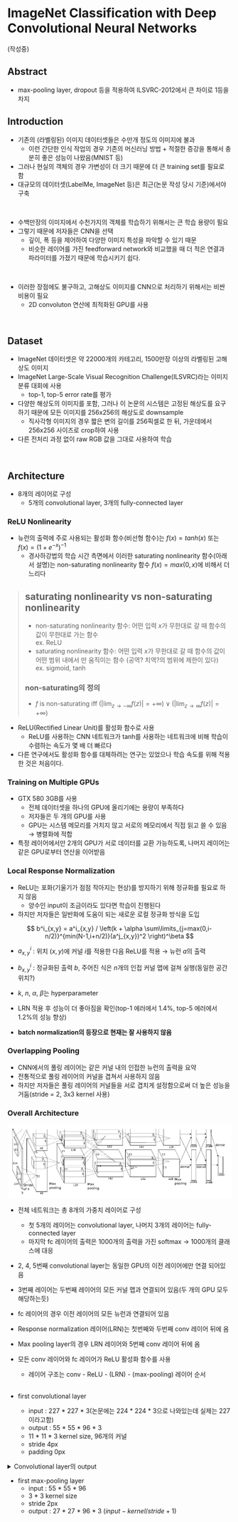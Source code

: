 # ImageNet Classification with Deep Convolutional Neural Networks

(작성중)
## Abstract
- max-pooling layer, dropout 등을 적용하여 ILSVRC-2012에서 큰 차이로 1등을 차지

## Introduction
- 기존의 (라벨링된) 이미지 데이터셋들은 수만개 정도의 이미지에 불과
  - 이런 간단한 인식 작업의 경우 기존의 머신러닝 방법 + 적절한 증강을 통해서 충분히 좋은 성능이 나왔음(MNIST 등)
- 그러나 현실의 객체의 경우 가변성이 더 크기 때문에 더 큰 training set를 필요로 함
- 대규모의 데이터셋(LabelMe, ImageNet 등)은 최근(논문 작성 당시 기준)에서야 구축

<br/>

- 수백만장의 이미지에서 수천가지의 객체를 학습하기 위해서는 큰 학습 용량이 필요
- 그렇기 때문에 저자들은 CNN을 선택
  - 깊이, 폭 등을 제어하여 다양한 이미지 특성을 파악할 수 있기 때문
  - 비슷한 레이어를 가진 feedforward network와 비교했을 때 더 적은 연결과 파라미터를 가졌기 때문에 학습시키기 쉽다.

<br/>

- 이러한 장점에도 불구하고, 고해상도 이미지를 CNN으로 처리하기 위해서는 비싼 비용이 필요
  - 2D convoluton 연산에 최적화된 GPU를 사용

<br/>

## Dataset

- ImageNet 데이터셋은 약 22000개의 카테고리, 1500만장 이상의 라벨링된 고해상도 이미지
- ImageNet Large-Scale Visual Recognition Challenge(ILSVRC)라는 이미지 분류 대회에 사용
  - top-1, top-5 error rate를 평가
- 다양한 해상도의 이미지를 포함, 그러나 이 논문의 시스템은 고정된 해상도를 요구하기 때문에 모든 이미지를 256x256의 해상도로 downsample
  - 직사각형 이미지의 경우 짧은 변의 길이를 256픽셀로 한 뒤, 가운데에서 256x256 사이즈로 crop하여 사용
- 다른 전처리 과정 없이 raw RGB 값을 그대로 사용하여 학습

<br />

## Architecture
- 8개의 레이어로 구성
  - 5개의 convolutional layer, 3개의 fully-connected layer

### ReLU Nonlinearity
- 뉴런의 출력에 주로 사용되는 활성화 함수(비선형 함수)는 $f(x) = tanh(x)$ 또는 $f(x) = (1 + e^{-x})^{-1}$
  - 경사하강법의 학습 시간 측면에서 이러한 saturating nonlinearity 함수(아래서 설명)는 non-saturating nonlinearity 함수 $f(x) = max(0,x)$에 비해서 더 느리다

> ## saturating nonlinearity vs non-saturating nonlinearity <br/>
> - non-saturating nonlinearity 함수: 어떤 입력 $x$가 무한대로 갈 때 함수의 값이 무한대로 가는 함수 <br/>
> ex. ReLU 
> - saturating nonlinearity 함수: 어떤 입력 $x$가 무한대로 갈 때 함수의 값이 어떤 범위 내에서 만 움직이는 함수 (공역? 치역?의 범위에 제한이 있다) <br/>
> ex. sigmoid, tanh
>
> ### non-saturating의 정의 
> - $f$ is non-saturating iff $(|\lim_{z \rightarrow -\infty}f(z)| = +\infty) \lor (|\lim_{z \rightarrow \infty}f(z)|= +\infty)$ <br/>

- ReLU(Rectified Linear Unit)를 활성화 함수로 사용
  - ReLU를 사용하는 CNN 네트워크가 tanh를 사용하는 네트워크에 비해 학습이 수렴하는 속도가 몇 배 더 빠르다
- 다른 연구에서도 활성화 함수를 대체하려는 연구는 있었으나 학습 속도를 위해 적용한 것은 처음이다.

### Training on Multiple GPUs
- GTX 580 3GB를 사용
  - 전체 데이터셋을 하나의 GPU에 올리기에는 용량이 부족하다
  - 저자들은 두 개의 GPU를 사용
  - GPU는 시스템 메모리를 거치지 않고 서로의 메모리에서 직접 읽고 쓸 수 있음 &rarr; 병렬화에 적합
- 특정 레이어에서만 2개의 GPU가 서로 데이터를 교환 가능하도록, 나머지 레이어는 같은 GPU로부터 연산을 이어받음

### Local Response Normalization
- ReLU는 포화(기울기가 점점 작아지는 현상)를 방지하기 위해 정규화를 필요로 하지 않음
  - 양수인 input이 조금이라도 있다면 학습이 진행된다
- 하지만 저자들은 일반화에 도움이 되는 새로운 로컬 정규화 방식을 도입

$$ b^i_{x,y}  = a^i_{x,y} / \left(k + \alpha \sum\limits_{j=max(0,i-n/2)}^{min(N-1,i+n/2)}(a^j_{x,y})^2 \right)^\beta $$

- $a^i_{x,y}$ : 위치 $(x,y)$에 커널 $i$를 적용한 다음 ReLU를 적용 &rarr; 뉴런 $a$의 출력
- $b^i_{x,y}$ : 정규화된 출력 $b$, 주어진 식은 $n$개의 인접 커널 맵에 걸쳐 실행(동일한 공간 위치?)
- $k$, $n$, $\alpha$, $\beta$는 hyperparameter
- LRN 적용 후 성능이 더 좋아짐을 확인(top-1 에러에서 1.4%, top-5 에러에서 1.2%의 성능 향상)

- **batch normalization의 등장으로 현재는 잘 사용하지 않음**

### Overlapping Pooling

- CNN에서의 풀링 레이어는 같은 커널 내의 인접한 뉴런의 출력을 요약
- 전통적으로 풀링 레이어의 커널을 겹쳐서 사용하지 않음
- 하지만 저자들은 풀링 레이어의 커널들을 서로 겹치게 설정함으로써 더 높은 성능을 거둠(stride = 2, 3x3 kernel 사용)

### Overall Architecture
![img](./img/alexnet_architecture.PNG)
- 전체 네트워크는 총 8개의 가중치 레이어로 구성
  - 첫 5개의 레이어는 convolutional layer, 나머지 3개의 레이어는 fully-connected layer
  - 마지막 fc 레이어의 출력은 1000개의 출력을 가진 softmax &rarr; 1000개의 클래스에 대응
- 2, 4, 5번째 convolutional layer는 동일한 GPU의 이전 레이어에만 연결 되어있음
- 3번째 레이어는 두번째 레이어의 모든 커널 맵과 연결되어 있음(두 개의 GPU 모두 해당하는듯)
- fc 레이어의 경우 이전 레이어의 모든 뉴런과 연결되어 있음
- Response normalization 레이어(LRN)는 첫번째와 두번째 conv 레이어 뒤에 옴
- Max pooling layer의 경우 LRN 레이어와 5번째 conv 레이어 뒤에 옴
- 모든 conv 레이어와 fc 레이어가 ReLU 활성화 함수를 사용
  - 레이어 구조는 conv - ReLU - (LRN) - (max-pooling) 레이어 순서<br/><br/>

- first convolutional layer
  - input : 227 * 227 * 3(논문에는 224 * 224 * 3으로 나와있는데 실제는 227이라고함)
  - output : 55 * 55 * 96 * 3
  - 11 * 11 * 3 kernel size, 96개의 커널
  - stride 4px
  - padding 0px
  
<details>
  <summary>Convolutional layer의 output</summary>

  - 입력 데이터: $W_1 \times H_1 \times D_1$ ($W_1$: 가로, $H_1$: 세로, $D_1$: 채널의 수)
  - 필터(커널)의 수: $K$
  - 필터의 크기(가로=세로): $F$
  - 스트라이드: $S$
  - 패딩: $P$
  <br/><br/>
  - 출력
    - $W_2 = (W_1 - F + 2P)/S+1$
    - $H_2 = (H_1 - F + 2P)/S+1$
    - $D_2 = K$
  - 가중치의 수: $[F_2 \times D_1 + D_1] \times K$
</details>

- first max-pooling layer
  - input : 55 * 55 * 96
  - 3 * 3 kernel size
  - stride 2px
  - output : 27 * 27 * 96 * 3 ($input-kernel/stride+1$)